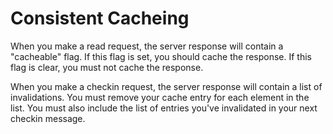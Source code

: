 # Consistent Cacheing

When you make a read request, the server response will contain a "cacheable"
flag. If this flag is set, you should cache the response. If this flag is
clear, you must not cache the response.

When you make a checkin request, the server response will contain a list of
invalidations. You must remove your cache entry for each element in the list.
You must also include the list of entries you've invalidated in your next
checkin message.
